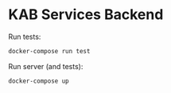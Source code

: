 # KAB Services Backend

Run tests:

```bash
docker-compose run test
```

Run server (and tests):

```bash
docker-compose up
```
